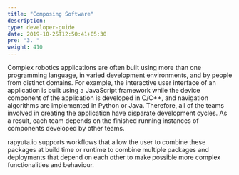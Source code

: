 ```yaml
---
title: "Composing Software"
description:
type: developer-guide
date: 2019-10-25T12:50:41+05:30
pre: "3. "
weight: 410
---
```

Complex robotics applications are often built using more than one
programming language, in varied development environments, and by
people from distinct domains. For example, the interactive user 
interface of an application is built using a JavaScript framework
while the device component of the application is developed in
C/C++, and navigation algorithms are implemented in Python or
Java. Therefore, all of the teams involved in creating the
application have disparate development cycles. As a result,
each team depends on the finished running instances of components
developed by other teams.

rapyuta.io supports workflows that allow the user to combine these
packages at build time or runtime to combine multiple packages
and deployments that depend on each other to make possible more
complex functionalities and behaviour.